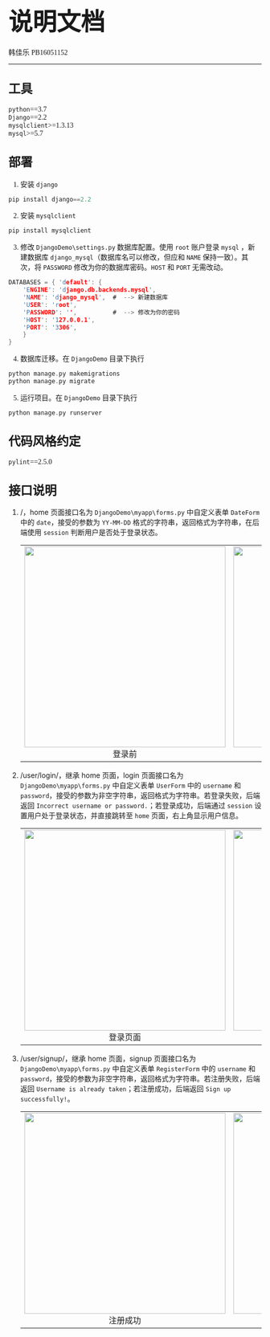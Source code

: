 # <font face="Consolas" size=7>说明文档</font>

<font face="Consolas">韩佳乐 PB16051152</font>

***

## <font face="Consolas" size=5>工具</font>

<font face="Consolas">

`python`==3.7<br>
`Django`==2.2<br>
`mysqlclient`>=1.3.13<br>
`mysql`>=5.7<br>

</font>

## <font face="Consolas" size=5>部署</font>

<font face="Consolas">

1. 安装 `django`

```c
pip install django==2.2
```

2. 安装 `mysqlclient`

```c
pip install mysqlclient
```

3. 修改 `DjangoDemo\settings.py` 数据库配置。使用 `root` 账户登录 `mysql` ，新建数据库 `django_mysql`（数据库名可以修改，但应和 `NAME` 保持一致）。其次，将 `PASSWORD` 修改为你的数据库密码。`HOST` 和 `PORT` 无需改动。

```c
DATABASES = { 'default': {
    'ENGINE': 'django.db.backends.mysql',
    'NAME': 'django_mysql',  #  --> 新建数据库
    'USER': 'root',
    'PASSWORD': '',          #  --> 修改为你的密码
    'HOST': '127.0.0.1',
    'PORT': '3306',
    }
}
```

4. 数据库迁移。在 `DjangoDemo` 目录下执行

```c
python manage.py makemigrations
python manage.py migrate
```

5. 运行项目。在 `DjangoDemo` 目录下执行

```c
python manage.py runserver
```

</font>

## <font face="Consolas" size=5>代码风格约定</font>

<font face="Consolas">

`pylint`==2.5.0

</font>

## <font face="Consolas" size=5>接口说明</font>

1. /，home 页面接口名为 `DjangoDemo\myapp\forms.py` 中自定义表单 `DateForm` 中的 `date`，接受的参数为 `YY-MM-DD` 格式的字符串，返回格式为字符串，在后端使用 `session` 判断用户是否处于登录状态。

    <table align="center">
        <tr>
            <td><center><img src="https://img-blog.csdnimg.cn/20200510120640461.PNG" width="400">登录前</center></td>
            <td><center><img src="https://img-blog.csdnimg.cn/20200510122040790.PNG" width="400">登录后</center></td>
        </tr>
    </table>

2. /user/login/，继承 home 页面，login 页面接口名为 `DjangoDemo\myapp\forms.py` 中自定义表单 `UserForm` 中的 `username` 和 `password`，接受的参数为非空字符串，返回格式为字符串。若登录失败，后端返回 `Incorrect username or password.`；若登录成功，后端通过 `session` 设置用户处于登录状态，并直接跳转至 `home` 页面，右上角显示用户信息。

    <table align="center">
        <tr>
            <td><center><img src="https://img-blog.csdnimg.cn/20200510120640465.PNG" width="400">登录页面</center></td>
            <td><center><img src="https://img-blog.csdnimg.cn/20200510122040804.PNG" width="400">登录失败</center></td>
        </tr>
    </table>

3. /user/signup/，继承 home 页面，signup 页面接口名为 `DjangoDemo\myapp\forms.py` 中自定义表单 `RegisterForm` 中的 `username` 和 `password`，接受的参数为非空字符串，返回格式为字符串。若注册失败，后端返回 `Username is already taken`；若注册成功，后端返回 `Sign up successfully!`。

    <table align="center">
        <tr>
            <td><center><img src="https://img-blog.csdnimg.cn/20200510122040792.PNG" width="400">注册成功</center></td>
            <td><center><img src="https://img-blog.csdnimg.cn/20200510122040795.PNG" width="400">注册失败</center></td>
        </tr>
    </table>
